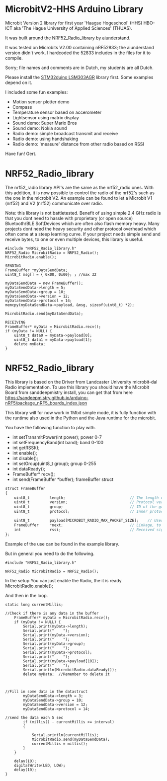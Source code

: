 # MicrobitV2-HHS Arduino Library
Microbit Version 2 library for first year 'Haagse Hogeschool' (HHS) HBO-ICT aka 'The Hague University of Applied Sciences' (THUAS).

It was built around the [NRF52_Radio_library by aiunderstand](https://github.com/aiunderstand/NRF52_Radio_library).

It was tested on Microbits V2.00 containing nRF52833; the aiunderstand version didn't work. I hardcoded the 52833 includes in the files for it to compile.

Sorry; file names and comments are in Dutch, my students are all Dutch.

Please install the [STM32duino LSM303AGR](https://reference.arduino.cc/reference/en/libraries/stm32duino-lsm303agr) library first. Some examples depend on it.

I included some fun examples:
- Motion sensor plotter demo
- Compass
- Temperature sensor based on accerometer
- Lightsensor using matrix display
- Sound demo: Super Mario Bros
- Sound demo: Nokia sound
- Radio demo: simple broadcast transmit and receive
- Radio demo: using handshaking
- Radio demo: 'measure' distance from other radio based on RSSI

Have fun! Gert.

# NRF52_Radio_library

The nrf52_radio library API's are the same as the nrf52_radio ones. With this addition, it is now possible to control the radio of the nrf52's such as the one in the microbit V2. An example can be found to let a Microbit V1 (nrf52) and V2 (nrf52) communicate over radio.

Note: this library is not battletested. Benefit of using simple 2.4 GHz radio is that you dont need to hassle with proprietary (or open source) Bluetooth/BLE SoftDevices which are often also flash memory heavy. Many projects dont need the heavy security and other protocol overhead which often come at a steep learning curve. If your project needs simple send and receive bytes, to one or even multiple devices, this library is useful.

```
#include "NRF52_Radio_library.h"
NRF52_Radio MicrobitRadio = NRF52_Radio();
MicrobitRadio.enable();

SENDING
FrameBuffer *myDataSendData;
uint8_t msg[] = { 0x00, 0x00}; ; //max 32 

myDataSendData = new FrameBuffer();
myDataSendData->length = 5;
myDataSendData->group = 10;
myDataSendData->version = 12;
myDataSendData->protocol = 14;
memcpy(myDataSendData->payload, &msg, sizeof(uint8_t) *2);

MicrobitRadio.send(myDataSendData);
	
RECEIVING
FrameBuffer* myData = MicrobitRadio.recv();
if (myData != NULL) {
	uint8_t data0 = myData->payload[0]; 
	uint8_t data1 = myData->payload[1]; 
	delete myData;
}
```


# NRF52_Radio_library

This library is based on the Driver from Landcaster University microbit-dal Radio implementation.
To use this library you should have the Microbit Board from sanddeepmistry install, you can get that from here
https://sandeepmistry.github.io/arduino-nRF5/package_nRF5_boards_index.json


This library will for now work in 1Mbit simple mode, it is fully function with the runtime also used in the Python and the Java runtime for the microbit.

You have the following function to play with.

* int setTransmitPower(int power); power 0-7
* int setFrequencyBand(int band); band 0-100
* int getRSSI();
* int enable();
* int disable();
* int setGroup(uint8_t group); group 0-255
* int dataReady();
* FrameBuffer* recv();
* int send(FrameBuffer *buffer); frameBuffer struct

```javascript
struct FrameBuffer
{
    uint8_t         length;                             // The length of the remaining bytes in the                  packet. includes protocol/version/group fields, excluding the length field itself.
    uint8_t         version;                            // Protocol version code.
    uint8_t         group;                              // ID of the group to which this packet belongs.
    uint8_t         protocol;                           // Inner protocol number c.f. those issued by IANA for IP protocols

    uint8_t         payload[MICROBIT_RADIO_MAX_PACKET_SIZE];    // User / higher layer protocol data
    FrameBuffer     *next;                              // Linkage, to allow this and other protocols to queue packets pending processing.
    int             rssi;                               // Received signal strength of this frame.
};

```



Example of the use can be found in the example library.


But in general you need to do the following.
```
#include "NRF52_Radio_library.h"

NRF52_Radio MicrobitRadio = NRF52_Radio();
```

In the setup
You can just enable the Radio, the it is ready
MicrobitRadio.enable();


 And then in the loop.
```
static long currentMillis;

//Check if there is any data in the buffer
	FrameBuffer* myData = MicrobitRadio.recv();
	if (myData != NULL) {
		Serial.print(myData->length);
		Serial.print("    ");
		Serial.print(myData->version);
		Serial.print("    ");
		Serial.print(myData->group);
		Serial.print("    ");
		Serial.print(myData->protocol);
		Serial.print("    ");
		Serial.print(myData->payload[10]);
		Serial.print("    ");
		Serial.println(MicrobitRadio.dataReady());
		delete myData;  //Remember to delete it



//Fill in some data in the datastruct
		myDataSendData->length = 3;
		myDataSendData->group = 10;
		myDataSendData->version = 12;
		myDataSendData->protocol = 14;

//send the data each 5 sec
		if (millis() - currentMillis >= interval)
		{

			Serial.println(currentMillis);
			MicrobitRadio.send(myDataSendData);
			currentMillis = millis();
		}
	}

	delay(10);
	digitalWrite(LED, LOW);
	delay(10);
}
```
